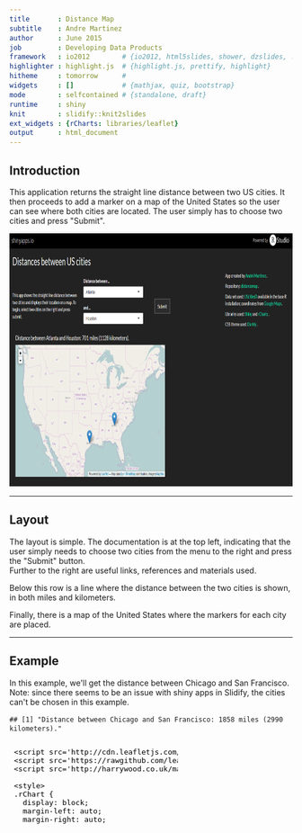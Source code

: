 ```yaml
---
title       : Distance Map
subtitle    : Andre Martinez
author      : June 2015
job         : Developing Data Products
framework   : io2012        # {io2012, html5slides, shower, dzslides, ...}
highlighter : highlight.js  # {highlight.js, prettify, highlight}
hitheme     : tomorrow      # 
widgets     : []            # {mathjax, quiz, bootstrap}
mode        : selfcontained # {standalone, draft}
runtime     : shiny
knit        : slidify::knit2slides
ext_widgets : {rCharts: libraries/leaflet}
output      : html_document
---
```


## Introduction

This application returns the straight line distance between two US cities. It then proceeds to add a marker on a map of the United States so the user can see where both cities are located. The user simply has to choose two cities and press "Submit".

<img height='450' src='assets/img/sample-image1.png' />


--- 
## Layout

The layout is simple. The documentation is at the top left, indicating that the user simply needs to choose two cities from the menu to the right and press the "Submit" button.  
Further to the right are useful links, references and materials used.  

Below this row is a line where the distance between the two cities is shown, in both miles and kilometers.  

Finally, there is a map of the United States where the markers for each city are placed.


---
## Example

In this example, we'll get the distance between Chicago and San Francisco.
Note: since there seems to be an issue with shiny apps in Slidify, the cities can't be chosen in this example.


```
## [1] "Distance between Chicago and San Francisco: 1858 miles (2990 kilometers)."
```

<iframe srcdoc=' &lt;!doctype HTML&gt;
&lt;meta charset = &#039;utf-8&#039;&gt;
&lt;html&gt;
  &lt;head&gt;
    &lt;link rel=&#039;stylesheet&#039; href=&#039;http://cdn.leafletjs.com/leaflet-0.5.1/leaflet.css&#039;&gt;
    
    &lt;script src=&#039;http://cdn.leafletjs.com/leaflet-0.5.1/leaflet.js&#039; type=&#039;text/javascript&#039;&gt;&lt;/script&gt;
    &lt;script src=&#039;https://rawgithub.com/leaflet-extras/leaflet-providers/gh-pages/leaflet-providers.js&#039; type=&#039;text/javascript&#039;&gt;&lt;/script&gt;
    &lt;script src=&#039;http://harrywood.co.uk/maps/examples/leaflet/leaflet-plugins/layer/vector/KML.js&#039; type=&#039;text/javascript&#039;&gt;&lt;/script&gt;
    
    &lt;style&gt;
    .rChart {
      display: block;
      margin-left: auto; 
      margin-right: auto;
      width: 750px;
      height: 400px;
    }  
    &lt;/style&gt;
    
  &lt;/head&gt;
  &lt;body &gt;
    
    &lt;div id = &#039;chartaac37abb3f&#039; class = &#039;rChart leaflet&#039;&gt;&lt;/div&gt;    
    &lt;script&gt;
  var spec = {
 &quot;dom&quot;: &quot;chartaac37abb3f&quot;,
&quot;width&quot;:            750,
&quot;height&quot;:            400,
&quot;urlTemplate&quot;: &quot;http://{s}.tile.osm.org/{z}/{x}/{y}.png&quot;,
&quot;layerOpts&quot;: {
 &quot;attribution&quot;: &quot;Map data&lt;a href=\&quot;http://openstreetmap.org\&quot;&gt;OpenStreetMap&lt;/a&gt;\n         contributors, Imagery&lt;a href=\&quot;http://mapbox.com\&quot;&gt;MapBox&lt;/a&gt;&quot; 
},
&quot;center&quot;: [             37,            -95 ],
&quot;zoom&quot;:              4,
&quot;id&quot;: &quot;chartaac37abb3f&quot; 
}

  var map = L.map(spec.dom, spec.mapOpts)
  
    map.setView(spec.center, spec.zoom);

    if (spec.provider){
      L.tileLayer.provider(spec.provider).addTo(map)    
    } else {
		  L.tileLayer(spec.urlTemplate, spec.layerOpts).addTo(map)
    }
     
    L
  .marker([
   41.8,
 -87.7 
])
  .addTo( map )
  .bindPopup(&quot;Chicago&quot;)
L
  .marker([
 37.779,
-122.42 
])
  .addTo( map )
  .bindPopup(&quot;San Francisco&quot;)
    
    
    
    
    if (spec.circle2){
      for (var c in spec.circle2){
        var circle = L.circle(c.center, c.radius, c.opts)
         .addTo(map);
      }
    }
    
    
    
    
    
   
   
   
&lt;/script&gt;
    
    &lt;script&gt;&lt;/script&gt;    
  &lt;/body&gt;
&lt;/html&gt; ' scrolling='no' frameBorder='0' seamless class='rChart  leaflet  ' id='iframe-chartaac37abb3f'> </iframe>
 <style>iframe.rChart{ width: 100%; height: 400px;}</style>


---
## Future Improvements


These are some of the possible improvements that can be added to an application like this:  
<br />  

* Create a line that connects both cities/markers.  
    * Problem: requires heavy use of JSON.  
    * Possible solution: use other mapping libraries.
    
<br />
  
* Add more cities.  
    * Problem: This app uses two data sets, one with the [distances between cities](http://stat.ethz.ch/R-manual/R-devel/library/datasets/html/eurodist.html) and another with the coordinates for each city.  
    * Possible solution: create one data set with the coordinates for each city and calculate distances as they are needed.  
